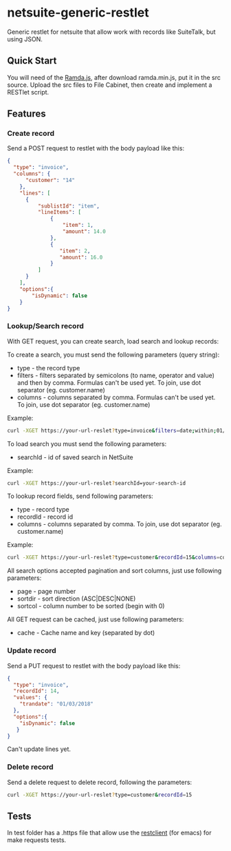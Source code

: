 # netsuite-generic-restlet
Generic restlet for netsuite that allow work with records like SuiteTalk, but using JSON.

## Quick Start
You will need of the [Ramda.js](http://ramdajs.com/), after download ramda.min.js, put it in the src source.
Upload the src files to File Cabinet, then create and implement a RESTlet script.

## Features

### Create record
Send a POST request to restlet with the body payload like this:
```json
{
  "type": "invoice",
  "columns": {
      "customer": "14"
    },
    "lines": [
      {
          "sublistId": "item",
          "lineItems": [
              {
                  "item": 1,
                  "amount": 14.0
              },
              {
                 "item": 2,
                 "amount": 16.0
              }
          ]
      }
    ],
    "options":{
		"isDynamic": false
    }
}
```
### Lookup/Search record
With GET request, you can create search, load search and lookup records:

To create a search, you must send the following parameters (query string):
* type - the record type
* filters - filters separated by semicolons (to name, operator and value) and then  by comma. Formulas can't be used yet. To join, use dot separator (eg. customer.name)
* columns - columns separated by comma. Formulas can't be used yet. To join, use dot separator (eg. customer.name)

Example:
``` sh
curl -XGET https://your-url-reslet?type=invoice&filters=date;within;01/01/2018;05/02/2018,entity.name;is;Foo&columns=amount,trandate
```

To load search you must send the following parameters:
* searchId - id of saved search in NetSuite

Example:
``` sh
curl -XGET https://your-url-reslet?searchId=your-search-id
```

To lookup record fields, send following parameters:
* type - record type
* recordId - record id
* columns - columns separated by comma. To join, use dot separator (eg. customer.name)

Example:
``` sh
curl -XGET https://your-url-reslet?type=customer&recordId=15&columns=companyname,phone
```

All search options accepted pagination and sort columns, just use following parameters:
* page - page number
* sortdir - sort direction (ASC|DESC|NONE)
* sortcol - column number to be sorted (begin with 0)

All GET request can be cached, just use following parameters:
* cache - Cache name and key (separated by dot)


### Update record
Send a PUT request to restlet with the body payload like this:
```json
{
  "type": "invoice",
  "recordId": 14,
  "values": {
  	"trandate": "01/03/2018"
  },
  "options":{
	"isDynamic": false
   }
}
```
Can't update lines yet.
### Delete record
Send a delete request to delete record, following the parameters:
``` sh
curl -XGET https://your-url-reslet?type=customer&recordId=15
```
## Tests
In test folder has a .https file that allow use the [restclient](https://github.com/pashky/restclient.el) (for emacs) for make requests tests.
